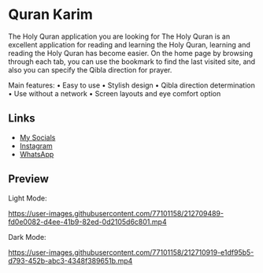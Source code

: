 # Quran Karim

The Holy Quran application you are looking for
The Holy Quran is an excellent application for reading and learning the Holy Quran, learning and reading the Holy Quran has become easier.
On the home page by browsing through each tab, you can use the bookmark to find the last visited site, and also you can specify the Qibla direction for prayer.

Main features:
•  Easy to use
•  Stylish design 
•  Qibla direction determination
•  Use without a network
•  Screen layouts and eye comfort option

## Links
* [My Socials](https://znap.link/hamdy_Dawood)
* [Instagram](https://www.instagram.com/hamdy_khalid_)
* [WhatsApp](https://wa.me/+201018482081)

## Preview
Light Mode:

https://user-images.githubusercontent.com/77101158/212709489-fd0e0082-d4ee-41b9-82ed-0d2105d6c801.mp4


Dark Mode:

https://user-images.githubusercontent.com/77101158/212710919-e1df95b5-d793-452b-abc3-4348f389651b.mp4

